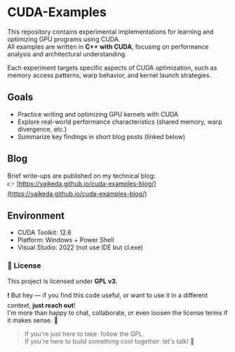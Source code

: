 # CUDA-Examples

This repository contains experimental implementations for learning and optimizing GPU programs using CUDA.  
All examples are written in **C++ with CUDA**, focusing on performance analysis and architectural understanding.

Each experiment targets specific aspects of CUDA optimization, such as memory access patterns, warp behavior, and kernel launch strategies.

## Goals

- Practice writing and optimizing GPU kernels with CUDA
- Explore real-world performance characteristics (shared memory, warp divergence, etc.)
- Summarize key findings in short blog posts (linked below)

## Blog

Brief write-ups are published on my technical blog:  
👉 [https://yaikeda.github.io/cuda-examples-blog/](https://yaikeda.github.io/cuda-examples-blog/)

## Environment

- CUDA Toolkit: 12.6
- Platform: Windows + Power Shell
- Visual Studio: 2022 (not use IDE but cl.exe)
<!--- Profiling: Nsight Systems / Nsight Compute-->

### 📜 License

This project is licensed under **GPL v3**.

❗ But hey — if you find this code useful, or want to use it in a different context, **just reach out**!  
I'm more than happy to chat, collaborate, or even loosen the license terms if it makes sense. 🍻

> If you're just here to take: follow the GPL.  
> If you're here to build something cool together: let's talk! 💬
